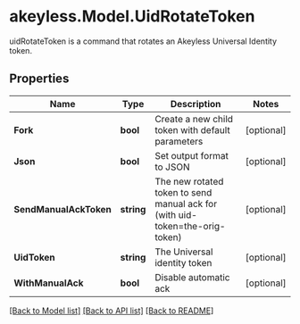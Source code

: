 # akeyless.Model.UidRotateToken
uidRotateToken is a command that rotates an Akeyless Universal Identity token.

## Properties

Name | Type | Description | Notes
------------ | ------------- | ------------- | -------------
**Fork** | **bool** | Create a new child token with default parameters | [optional] 
**Json** | **bool** | Set output format to JSON | [optional] 
**SendManualAckToken** | **string** | The new rotated token to send manual ack for (with uid-token&#x3D;the-orig-token) | [optional] 
**UidToken** | **string** | The Universal identity token | [optional] 
**WithManualAck** | **bool** | Disable automatic ack | [optional] 

[[Back to Model list]](../README.md#documentation-for-models) [[Back to API list]](../README.md#documentation-for-api-endpoints) [[Back to README]](../README.md)

